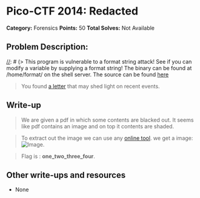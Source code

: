 # Pico-CTF 2014: Redacted

**Category:** Forensics
**Points:** 50
**Total Solves:** Not Available
## Problem Description:

[//]: # (> This program is vulnerable to a format string attack! See if you can modify a variable by supplying a format string! The binary can be found at /home/format/ on the shell server. The source can be found [here](format.c\).)
> You found [a letter](https://picoctf.com/problem-static/forensics/redacted/Redacted.pdf) that may shed light on recent events.

## Write-up
[//]: # (> Your write up goes here.)
> We are given a pdf in which some contents are blacked out. It seems like pdf contains an image and on top it contents are shaded. 

> To extract out the image we can use any [online tool](http://www.pdfaid.com/ExtractImages.aspx). we get a image:
![Image](Image-1.png?raw=true "Image of PDF content").

> Flag is : **one_two_three_four**.

## Other write-ups and resources

* None
